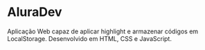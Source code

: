 # AluraDev
Aplicação Web capaz de aplicar highlight e armazenar códigos em LocalStorage. Desenvolvido em HTML, CSS e JavaScript.
